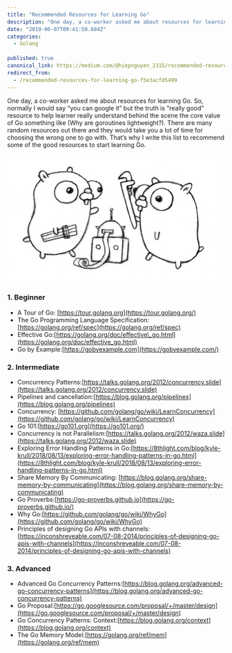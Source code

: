 ```yaml
---
title: "Recommended Resources for Learning Go"
description: "One day, a co-worker asked me about resources for learning Go. So, normally I would say “you can google it” but the truth is “really good” resource to help learner really understand behind the scene…"
date: "2019-06-07T09:41:50.684Z"
categories: 
  - Golang

published: true
canonical_link: https://medium.com/@hiepnguyen_2315/recommended-resources-for-learning-go-f5e3acfd5499
redirect_from:
  - /recommended-resources-for-learning-go-f5e3acfd5499
---
```


One day, a co-worker asked me about resources for learning Go. So, normally I would say “you can google it” but the truth is “really good” resource to help learner really understand behind the scene the core value of Go something like (Why are goroutines lightweight?). There are many random resources out there and they would take you a lot of time for choosing the wrong one to go with. That’s why I write this list to recommend some of the good resources to start learning Go.

![](./asset-1.jpeg)

### 1\. Beginner

-   A Tour of Go: [https://tour.golang.org](https://tour.golang.org/)
-   The Go Programming Language Specification:[https://golang.org/ref/spec](https://golang.org/ref/spec)
-   Effective Go:[https://golang.org/doc/effective\_go.html](https://golang.org/doc/effective_go.html)
-   Go by Example:[https://gobyexample.com](https://gobyexample.com/)

### 2\. Intermediate

-   Concurrency Patterns:[https://talks.golang.org/2012/concurrency.slide](https://talks.golang.org/2012/concurrency.slide)
-   Pipelines and cancellation:[https://blog.golang.org/pipelines](https://blog.golang.org/pipelines)
-   Concurrency: [https://github.com/golang/go/wiki/LearnConcurrency](https://github.com/golang/go/wiki/LearnConcurrency)
-   Go 101:[https://go101.org](https://go101.org/)
-   Concurrency is not Parallelism:[https://talks.golang.org/2012/waza.slide](https://talks.golang.org/2012/waza.slide)
-   Exploring Error Handling Patterns in Go:[https://8thlight.com/blog/kyle-krull/2018/08/13/exploring-error-handling-patterns-in-go.html](https://8thlight.com/blog/kyle-krull/2018/08/13/exploring-error-handling-patterns-in-go.html)
-   Share Memory By Communicating: [https://blog.golang.org/share-memory-by-communicating](https://blog.golang.org/share-memory-by-communicating)
-   Go Proverbs:[https://go-proverbs.github.io](https://go-proverbs.github.io/)
-   Why Go:[https://github.com/golang/go/wiki/WhyGo](https://github.com/golang/go/wiki/WhyGo)
-   Principles of designing Go APIs with channels:[https://inconshreveable.com/07-08-2014/principles-of-designing-go-apis-with-channels](https://inconshreveable.com/07-08-2014/principles-of-designing-go-apis-with-channels)

### 3\. Advanced

-   Advanced Go Concurrency Patterns:[https://blog.golang.org/advanced-go-concurrency-patterns](https://blog.golang.org/advanced-go-concurrency-patterns)
-   Go Proposal:[https://go.googlesource.com/proposal/+/master/design](https://go.googlesource.com/proposal/+/master/design)
-   Go Concurrency Patterns: Context:[https://blog.golang.org/context](https://blog.golang.org/context)
-   The Go Memory Model:[https://golang.org/ref/mem](https://golang.org/ref/mem)
